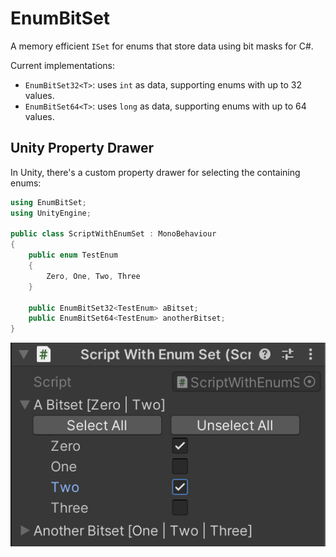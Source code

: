 # EnumBitSet
A memory efficient `ISet` for enums that store data using bit masks for C#.

Current implementations:
- `EnumBitSet32<T>`: uses `int` as data, supporting enums with up to 32 values.
- `EnumBitSet64<T>`: uses `long` as data, supporting enums with up to 64 values.

## Unity Property Drawer
In Unity, there's a custom property drawer for selecting the containing enums:

```cs
using EnumBitSet;
using UnityEngine;

public class ScriptWithEnumSet : MonoBehaviour
{
    public enum TestEnum
    {
        Zero, One, Two, Three
    }

    public EnumBitSet32<TestEnum> aBitset;
    public EnumBitSet64<TestEnum> anotherBitset;
}
```

![](Extras~/CustomDrawer.png)